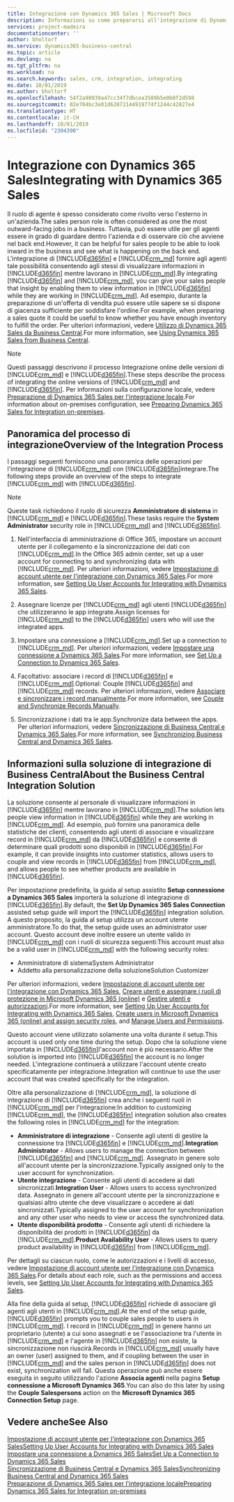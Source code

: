 ```yaml
---
title: Integrazione con Dynamics 365 Sales | Microsoft Docs
description: Informazioni su come prepararsi all'integrazione di Dynamics 365 Business Central con Dynamics 365 Sales.
services: project-madeira
documentationcenter: ''
author: bholtorf
ms.service: dynamics365-business-central
ms.topic: article
ms.devlang: na
ms.tgt_pltfrm: na
ms.workload: na
ms.search.keywords: sales, crm, integration, integrating
ms.date: 10/01/2019
ms.author: bholtorf
ms.openlocfilehash: 54f2a90939a47cc34f7dbcea3509b5e0b0f2d598
ms.sourcegitcommit: 02e704bc3e01d62072144919774f1244c42827e4
ms.translationtype: HT
ms.contentlocale: it-CH
ms.lasthandoff: 10/01/2019
ms.locfileid: "2304390"
---
```

# <a name="integrating-with-dynamics-365-sales"></a><span data-ttu-id="aa070-103">Integrazione con Dynamics 365 Sales</span><span class="sxs-lookup"><span data-stu-id="aa070-103">Integrating with Dynamics 365 Sales</span></span>
<span data-ttu-id="aa070-104">Il ruolo di agente è spesso considerato come rivolto verso l'esterno in un'azienda.</span><span class="sxs-lookup"><span data-stu-id="aa070-104">The sales person role is often considered as one the most outward-facing jobs in a business.</span></span> <span data-ttu-id="aa070-105">Tuttavia, può essere utile per gli agenti essere in grado di guardare dentro l'azienda e di osservare ciò che avviene nel back end.</span><span class="sxs-lookup"><span data-stu-id="aa070-105">However, it can be helpful for sales people to be able to look inward in the business and see what is happening on the back end.</span></span> <span data-ttu-id="aa070-106">L'integrazione di [!INCLUDE[d365fin](includes/d365fin_md.md)] e [!INCLUDE[crm_md](includes/crm_md.md)] fornire agli agenti tale possibilità consentendo agli stessi di visualizzare informazioni in [!INCLUDE[d365fin](includes/d365fin_md.md)] mentre lavorano in [!INCLUDE[crm_md](includes/crm_md.md)].</span><span class="sxs-lookup"><span data-stu-id="aa070-106">By integrating [!INCLUDE[d365fin](includes/d365fin_md.md)] and [!INCLUDE[crm_md](includes/crm_md.md)], you can give your sales people that insight by enabling them to view information in [!INCLUDE[d365fin](includes/d365fin_md.md)] while they are working in [!INCLUDE[crm_md](includes/crm_md.md)].</span></span> <span data-ttu-id="aa070-107">Ad esempio, durante la preparazione di un'offerta di vendita può essere utile sapere se si dispone di giacenza sufficiente per soddisfare l'ordine.</span><span class="sxs-lookup"><span data-stu-id="aa070-107">For example, when preparing a sales quote it could be useful to know whether you have enough inventory to fulfill the order.</span></span> <span data-ttu-id="aa070-108">Per ulteriori informazioni, vedere [Utilizzo di Dynamics 365 Sales da Business Central](marketing-integrate-dynamicscrm.md).</span><span class="sxs-lookup"><span data-stu-id="aa070-108">For more information, see [Using Dynamics 365 Sales from Business Central](marketing-integrate-dynamicscrm.md).</span></span>

> [!NOTE]
> <span data-ttu-id="aa070-109">Questi passaggi descrivono il processo Integrazione online delle versioni di [!INCLUDE[crm_md](includes/crm_md.md)] e [!INCLUDE[d365fin](includes/d365fin_md.md)].</span><span class="sxs-lookup"><span data-stu-id="aa070-109">These steps describe the process of integrating the online versions of [!INCLUDE[crm_md](includes/crm_md.md)] and [!INCLUDE[d365fin](includes/d365fin_md.md)].</span></span> <span data-ttu-id="aa070-110">Per informazioni sulla configurazione locale, vedere [Preparazione di Dynamics 365 Sales per l'integrazione locale](/dynamics365/business-central/dev-itpro/administration/prepare-dynamics-365-for-sales-for-integration).</span><span class="sxs-lookup"><span data-stu-id="aa070-110">For information about on-premises configuration, see [Preparing Dynamics 365 Sales for Integration on-premises](/dynamics365/business-central/dev-itpro/administration/prepare-dynamics-365-for-sales-for-integration).</span></span>

<!--## Software Requirements
You must have an Office 365 subscription, and both [!INCLUDE[crm_md](includes/crm_md.md)] and [!INCLUDE[d365fin](includes/d365fin_md.md)] must be part of the same organization.  -->

## <a name="overview-of-the-integration-process"></a><span data-ttu-id="aa070-111">Panoramica del processo di integrazione</span><span class="sxs-lookup"><span data-stu-id="aa070-111">Overview of the Integration Process</span></span>
<span data-ttu-id="aa070-112">I passaggi seguenti forniscono una panoramica delle operazioni per l'integrazione di [!INCLUDE[crm_md](includes/crm_md.md)] con [!INCLUDE[d365fin](includes/d365fin_md.md)]integrare.</span><span class="sxs-lookup"><span data-stu-id="aa070-112">The following steps provide an overview of the steps to integrate [!INCLUDE[crm_md](includes/crm_md.md)] with [!INCLUDE[d365fin](includes/d365fin_md.md)].</span></span>

> [!Note]  
> <span data-ttu-id="aa070-113">Queste task richiedono il ruolo di sicurezza **Amministratore di sistema** in [!INCLUDE[crm_md](includes/crm_md.md)] e [!INCLUDE[d365fin](includes/d365fin_md.md)].</span><span class="sxs-lookup"><span data-stu-id="aa070-113">These tasks require the **System Administrator** security role in [!INCLUDE[crm_md](includes/crm_md.md)] and [!INCLUDE[d365fin](includes/d365fin_md.md)].</span></span>  

1. <span data-ttu-id="aa070-114">Nell'interfaccia di amministrazione di Office 365, impostare un account utente per il collegamento e la sincronizzazione dei dati con [!INCLUDE[crm_md](includes/crm_md.md)].</span><span class="sxs-lookup"><span data-stu-id="aa070-114">In the Office 365 admin center, set up a user account for connecting to and synchronizing data with [!INCLUDE[crm_md](includes/crm_md.md)].</span></span> <span data-ttu-id="aa070-115">Per ulteriori informazioni, vedere [Impostazione di account utente per l'integrazione con Dynamics 365 Sales](admin-setting-up-integration-with-dynamics-sales.md).</span><span class="sxs-lookup"><span data-stu-id="aa070-115">For more information, see [Setting Up User Accounts for Integrating with Dynamics 365 Sales](admin-setting-up-integration-with-dynamics-sales.md).</span></span>

2. <span data-ttu-id="aa070-116">Assegnare licenze per [!INCLUDE[crm_md](includes/crm_md.md)] agli utenti [!INCLUDE[d365fin](includes/d365fin_md.md)] che utilizzeranno le app integrate.</span><span class="sxs-lookup"><span data-stu-id="aa070-116">Assign licenses for [!INCLUDE[crm_md](includes/crm_md.md)] to the [!INCLUDE[d365fin](includes/d365fin_md.md)] users who will use the integrated apps.</span></span>

3. <span data-ttu-id="aa070-117">Impostare una connessione a [!INCLUDE[crm_md](includes/crm_md.md)].</span><span class="sxs-lookup"><span data-stu-id="aa070-117">Set up a connection to [!INCLUDE[crm_md](includes/crm_md.md)].</span></span> <span data-ttu-id="aa070-118">Per ulteriori informazioni, vedere [Impostare una connessione a Dynamics 365 Sales](admin-how-to-set-up-a-dynamics-crm-connection.md).</span><span class="sxs-lookup"><span data-stu-id="aa070-118">For more information, see [Set Up a Connection to Dynamics 365 Sales](admin-how-to-set-up-a-dynamics-crm-connection.md).</span></span>  

4. <span data-ttu-id="aa070-119">Facoltativo: associare i record di [!INCLUDE[d365fin](includes/d365fin_md.md)] e [!INCLUDE[crm_md](includes/crm_md.md)].</span><span class="sxs-lookup"><span data-stu-id="aa070-119">Optional: Couple [!INCLUDE[d365fin](includes/d365fin_md.md)] and [!INCLUDE[crm_md](includes/crm_md.md)] records.</span></span> <span data-ttu-id="aa070-120">Per ulteriori informazioni, vedere [Associare e sincronizzare i record manualmente](admin-how-to-couple-and-synchronize-records-manually.md).</span><span class="sxs-lookup"><span data-stu-id="aa070-120">For more information, see [Couple and Synchronize Records Manually](admin-how-to-couple-and-synchronize-records-manually.md).</span></span>

5. <span data-ttu-id="aa070-121">Sincronizzazione i dati tra le app.</span><span class="sxs-lookup"><span data-stu-id="aa070-121">Synchronize data between the apps.</span></span> <span data-ttu-id="aa070-122">Per ulteriori informazioni, vedere [Sincronizzazione di Business Central e Dynamics 365 Sales](admin-synchronizing-business-central-and-sales.md).</span><span class="sxs-lookup"><span data-stu-id="aa070-122">For more information, see [Synchronizing Business Central and Dynamics 365 Sales](admin-synchronizing-business-central-and-sales.md).</span></span>  

## <a name="about-the-business-central-integration-solution"></a><span data-ttu-id="aa070-123">Informazioni sulla soluzione di integrazione di Business Central</span><span class="sxs-lookup"><span data-stu-id="aa070-123">About the Business Central Integration Solution</span></span>
<span data-ttu-id="aa070-124">La soluzione consente al personale di visualizzare informazioni in [!INCLUDE[d365fin](includes/d365fin_md.md)] mentre lavorano in [!INCLUDE[crm_md](includes/crm_md.md)].</span><span class="sxs-lookup"><span data-stu-id="aa070-124">The solution lets people view information in [!INCLUDE[d365fin](includes/d365fin_md.md)] while they are working in [!INCLUDE[crm_md](includes/crm_md.md)].</span></span> <span data-ttu-id="aa070-125">Ad esempio, può fornire una panoramica delle statistiche dei clienti, consentendo agli utenti di associare e visualizzare record in [!INCLUDE[crm_md](includes/crm_md.md)] da [!INCLUDE[d365fin](includes/d365fin_md.md)] e consente di determinare quali prodotti sono disponibili in [!INCLUDE[d365fin](includes/d365fin_md.md)].</span><span class="sxs-lookup"><span data-stu-id="aa070-125">For example, it can provide insights into customer statistics, allows users to couple and view records in [!INCLUDE[d365fin](includes/d365fin_md.md)] from [!INCLUDE[crm_md](includes/crm_md.md)], and allows people to see whether products are available in [!INCLUDE[d365fin](includes/d365fin_md.md)].</span></span>

<span data-ttu-id="aa070-126">Per impostazione predefinita, la guida al setup assistito **Setup connessione a Dynamics 365 Sales** importerà la soluzione di integrazione di [!INCLUDE[d365fin](includes/d365fin_md.md)].</span><span class="sxs-lookup"><span data-stu-id="aa070-126">By default, the **Set Up Dynamics 365 Sales Connection** assisted setup guide will import the [!INCLUDE[d365fin](includes/d365fin_md.md)] integration solution.</span></span> <span data-ttu-id="aa070-127">A questo proposito, la guida al setup utilizza un account utente amministratore.</span><span class="sxs-lookup"><span data-stu-id="aa070-127">To do that, the setup guide uses an administrator user account.</span></span> <span data-ttu-id="aa070-128">Questo account deve inoltre essere un utente valido in [!INCLUDE[crm_md](includes/crm_md.md)] con i ruoli di sicurezza seguenti:</span><span class="sxs-lookup"><span data-stu-id="aa070-128">This account must also be a valid user in [!INCLUDE[crm_md](includes/crm_md.md)] with the following security roles:</span></span>

* <span data-ttu-id="aa070-129">Amministratore di sistema</span><span class="sxs-lookup"><span data-stu-id="aa070-129">System Administrator</span></span>  
* <span data-ttu-id="aa070-130">Addetto alla personalizzazione della soluzione</span><span class="sxs-lookup"><span data-stu-id="aa070-130">Solution Customizer</span></span>  

<span data-ttu-id="aa070-131">Per ulteriori informazioni, vedere [Impostazione di account utente per l'integrazione con Dynamics 365 Sales](admin-setting-up-integration-with-dynamics-sales.md), [Creare utenti e assegnare i ruoli di protezione in Microsoft Dynamics 365 (online)](/dynamics365/customer-engagement/admin/create-users-assign-online-security-roles) e [Gestire utenti e autorizzazioni](ui-how-users-permissions.md).</span><span class="sxs-lookup"><span data-stu-id="aa070-131">For more information, see [Setting Up User Accounts for Integrating with Dynamics 365 Sales](admin-setting-up-integration-with-dynamics-sales.md), [Create users in Microsoft Dynamics 365 (online) and assign security roles](/dynamics365/customer-engagement/admin/create-users-assign-online-security-roles), and [Manage Users and Permissions](ui-how-users-permissions.md).</span></span>  

<span data-ttu-id="aa070-132">Questo account viene utilizzato solamente una volta durante il setup.</span><span class="sxs-lookup"><span data-stu-id="aa070-132">This account is used only one time during the setup.</span></span> <span data-ttu-id="aa070-133">Dopo che la soluzione viene importata in [!INCLUDE[d365fin](includes/d365fin_md.md)]l'account non è più necessario.</span><span class="sxs-lookup"><span data-stu-id="aa070-133">After the solution is imported into [!INCLUDE[d365fin](includes/d365fin_md.md)] the account is no longer needed.</span></span> <span data-ttu-id="aa070-134">L'integrazione continuerà a utilizzare l'account utente creato specificatamente per integrazione.</span><span class="sxs-lookup"><span data-stu-id="aa070-134">Integration will continue to use the user account that was created specifically for the integration.</span></span>

<span data-ttu-id="aa070-135">Oltre alla personalizzazione di [!INCLUDE[crm_md](includes/crm_md.md)], la soluzione di integrazione di [!INCLUDE[d365fin](includes/d365fin_md.md)] crea anche i seguenti ruoli in [!INCLUDE[crm_md](includes/crm_md.md)] per l'integrazione:</span><span class="sxs-lookup"><span data-stu-id="aa070-135">In addition to customizing [!INCLUDE[crm_md](includes/crm_md.md)], the [!INCLUDE[d365fin](includes/d365fin_md.md)] integration solution also creates the following roles in [!INCLUDE[crm_md](includes/crm_md.md)] for the integration:</span></span>

* <span data-ttu-id="aa070-136">**Amministratore di integrazione** - Consente agli utenti di gestire la connessione tra [!INCLUDE[d365fin](includes/d365fin_md.md)] e [!INCLUDE[crm_md](includes/crm_md.md)].</span><span class="sxs-lookup"><span data-stu-id="aa070-136">**Integration Administrator** - Allows users to manage the connection between [!INCLUDE[d365fin](includes/d365fin_md.md)] and [!INCLUDE[crm_md](includes/crm_md.md)].</span></span> <span data-ttu-id="aa070-137">Assegnato in genere solo all'account utente per la sincronizzazione.</span><span class="sxs-lookup"><span data-stu-id="aa070-137">Typically assigned only to the user account for synchronization.</span></span>  
* <span data-ttu-id="aa070-138">**Utente integrazione** - Consente agli utenti di accedere ai dati sincronizzati.</span><span class="sxs-lookup"><span data-stu-id="aa070-138">**Integration User** - Allows users to access synchronized data.</span></span> <span data-ttu-id="aa070-139">Assegnato in genere all'account utente per la sincronizzazione e qualsiasi altro utente che deve visualizzare o accedere ai dati sincronizzati.</span><span class="sxs-lookup"><span data-stu-id="aa070-139">Typically assigned to the user account for synchronization and any other user who needs to view or access the synchronized data.</span></span>
* <span data-ttu-id="aa070-140">**Utente disponibilità prodotto** - Consente agli utenti di richiedere la disponibilità dei prodotti in [!INCLUDE[d365fin](includes/d365fin_md.md)] da [!INCLUDE[crm_md](includes/crm_md.md)].</span><span class="sxs-lookup"><span data-stu-id="aa070-140">**Product Availability User** - Allows users to query product availability in [!INCLUDE[d365fin](includes/d365fin_md.md)] from [!INCLUDE[crm_md](includes/crm_md.md)].</span></span>

<span data-ttu-id="aa070-141">Per dettagli su ciascun ruolo, come le autorizzazioni e i livelli di accesso, vedere [Impostazione di account utente per l'integrazione con Dynamics 365 Sales](admin-setting-up-integration-with-dynamics-sales.md).</span><span class="sxs-lookup"><span data-stu-id="aa070-141">For details about each role, such as the permissions and access levels, see [Setting Up User Accounts for Integrating with Dynamics 365 Sales](admin-setting-up-integration-with-dynamics-sales.md).</span></span>

<span data-ttu-id="aa070-142">Alla fine della guida al setup, [!INCLUDE[d365fin](includes/d365fin_md.md)] richiede di associare gli agenti agli utenti in [!INCLUDE[crm_md](includes/crm_md.md)].</span><span class="sxs-lookup"><span data-stu-id="aa070-142">At the end of the setup guide, [!INCLUDE[d365fin](includes/d365fin_md.md)] prompts you to couple sales people to users in [!INCLUDE[crm_md](includes/crm_md.md)].</span></span> <span data-ttu-id="aa070-143">I record in [!INCLUDE[crm_md](includes/crm_md.md)] in genere hanno un proprietario (utente) a cui sono assegnati e se l'associazione tra l'utente in [!INCLUDE[crm_md](includes/crm_md.md)] e l'agente in [!INCLUDE[d365fin](includes/d365fin_md.md)] non esiste, la sincronizzazione non riuscirà.</span><span class="sxs-lookup"><span data-stu-id="aa070-143">Records in [!INCLUDE[crm_md](includes/crm_md.md)] usually have an owner (user) assigned to them, and if coupling between the user in [!INCLUDE[crm_md](includes/crm_md.md)] and the sales person in [!INCLUDE[d365fin](includes/d365fin_md.md)] does not exist, synchronization will fail.</span></span> <span data-ttu-id="aa070-144">Questa operazione può anche essere eseguita in seguito utilizzando l'azione **Associa agenti** nella pagina **Setup connessione a Microsoft Dynamics 365**.</span><span class="sxs-lookup"><span data-stu-id="aa070-144">You can also do this later by using the **Couple Salespersons** action on the **Microsoft Dynamics 365 Connection Setup** page.</span></span>

## <a name="see-also"></a><span data-ttu-id="aa070-145">Vedere anche</span><span class="sxs-lookup"><span data-stu-id="aa070-145">See Also</span></span>  
[<span data-ttu-id="aa070-146">Impostazione di account utente per l'integrazione con Dynamics 365 Sales</span><span class="sxs-lookup"><span data-stu-id="aa070-146">Setting Up User Accounts for Integrating with Dynamics 365 Sales</span></span>](admin-setting-up-integration-with-dynamics-sales.md)  
[<span data-ttu-id="aa070-147">Impostare una connessione a Dynamics 365 Sales</span><span class="sxs-lookup"><span data-stu-id="aa070-147">Set Up a Connection to Dynamics 365 Sales</span></span>](admin-how-to-set-up-a-dynamics-crm-connection.md)  
[<span data-ttu-id="aa070-148">Sincronizzazione di Business Central e Dynamics 365 Sales</span><span class="sxs-lookup"><span data-stu-id="aa070-148">Synchronizing Business Central and Dynamics 365 Sales</span></span>](admin-synchronizing-business-central-and-sales.md)  
[<span data-ttu-id="aa070-149">Preparazione di Dynamics 365 Sales per l'integrazione locale</span><span class="sxs-lookup"><span data-stu-id="aa070-149">Preparing Dynamics 365 Sales for Integration on-premises</span></span>](/dynamics365/business-central/dev-itpro/administration/prepare-dynamics-365-for-sales-for-integration)

